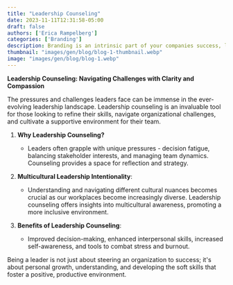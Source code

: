 ```yaml
---
title: "Leadership Counseling"
date: 2023-11-11T12:31:58-05:00
draft: false
authors: ['Erica Rampelberg']
categories: ['Branding']
description: Branding is an intrinsic part of your companies success, learn why your brand matters.
thumbnail: "images/gen/blog/blog-1-thumbnail.webp"
image: "images/gen/blog/blog-1.webp"
---
```



**Leadership Counseling: Navigating Challenges with Clarity and Compassion**

 

The pressures and challenges leaders face can be immense in the ever-evolving leadership landscape. Leadership counseling is an invaluable tool for those looking to refine their skills, navigate organizational challenges, and cultivate a supportive environment for their team.

 

1. **Why Leadership Counseling?**

   - Leaders often grapple with unique pressures - decision fatigue, balancing stakeholder interests, and managing team dynamics. Counseling provides a space for reflection and strategy.

 

2. **Multicultural Leadership Intentionality**:

   - Understanding and navigating different cultural nuances becomes crucial as our workplaces become increasingly diverse. Leadership counseling offers insights into multicultural awareness, promoting a more inclusive environment.

 

3. **Benefits of Leadership Counseling**:

   - Improved decision-making, enhanced interpersonal skills, increased self-awareness, and tools to combat stress and burnout.

 

Being a leader is not just about steering an organization to success; it's about personal growth, understanding, and developing the soft skills that foster a positive, productive environment.